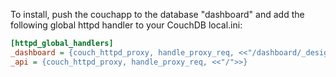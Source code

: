 To install, push the couchapp to the database "dashboard" and add the
following global httpd handler to your CouchDB local.ini:

```ini
[httpd_global_handlers]
_dashboard = {couch_httpd_proxy, handle_proxy_req, <<"/dashboard/_design/dashboard/_rewrite">>}
_api = {couch_httpd_proxy, handle_proxy_req, <<"/">>}
```
